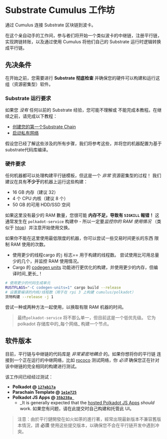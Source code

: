 # Substrate Cumulus 工作坊

通过 Cumulus 连接 Substrate 区块链到波卡。

在这个亲自动手的工作间，参与者们将开始一个类似波卡的中继链，注册平行链，实现跨链转账，以及通过使用 Cumulus 将他们自己的 Substrate 运行时逻辑转换成平行链。

## 先决条件

在开始之前，您需要进行 **Substrate 彻底检查** 并确保您的硬件可以构建和运行这组（资源密集型）软件。

### Substrate 运行要求

如果您 _没有_ 任何以前的 Substrate 经验，您可能不理解或
不能完成本教程。在继续之前，请完成以下教程：

- [创建您的第一个Substrate Chain](https://substrate.dev/docs/en/tutorials/create-your-first-substrate-chain/)
- [启动私有网络](https://substrate.dev/docs/en/tutorials/start-a-private-network/)

假设您已经了解这些涉及的所有步骤，我们将参考这些，并将您的机器配置为基于substrate代码库编译。

### 硬件要求

任何机器都可以处理构建平行链模板，但这是一个 _非常_ 资源密集型的过程！
我们建议在具有**不少于**的机器上运行这些构建：
- 16 GB 内存（建议 32）
- 4 个 CPU 内核（建议 8 个）
- 50 GB 的可用 HDD/SSD 空间

如果这里没有最少的 RAM 數量，您很可能 **内存不足，导致有 `SIGKILL` 報错！**
这通常发生在 `polkadot-service` 构建中 - 所以一定要*监控你的 RAM 使用情况*
（类似于 [htop](https://htop.dev/)）并注意开始使用交换。

如果你不能在这里使用最低限度的机器，你可以尝试一些交易时间更长的东西
限制 RAM 使用的次数。
- 使用更少的线程cargo 的`j` 标志== 用于构建的线程数。
  尝试使用比可用总量少的几个，并监控 RAM 使用情况。
- Cargo 的 [codegen units](https://doc.rust-lang.org/cargo/reference/profiles.html#codegen-units)
  功能进行更优化的构建，并使用更少的内存，但编译时间_更长_！

```bash
# 使用更少的代码生成单元
RUSTFLAGS="-C codegen-units=1" cargo build --release 
# 设置要编译的内核/线程数（用于在 rpi 3 上构建 cumulus/polkadot）
货物构建 --release -j 1
```

尝试一种或两种方法一起使用，以换取有限 RAM 机器的时间。

> 最终`polkadot-service` 将不那么单一，但目前这是一个低优先级。
> 它为 polkadot 存储库中的_每个网络_ 构建一个节点。

## 软件版本

目前，平行链与中继链的代码库是 _非常紧密地耦合_ 的。如果你想将你的平行链 连接到一个正在运行的中继网络，比如
[rococo](https://wiki.polkadot.network/docs/en/build-parachains-rococo) 测试网络，你 _必须_ 确保您正在针对该中继链的完全相同的构建进行测试。

该工作间已经经过测试：
- **Polkadot @ [`127eb17a`](https://github.com/paritytech/polkadot/commit/127eb17a25bbe2a9f2731ff11a65d7f8170f2373)**
- **Parachain Template @ [`1e1e725`](https://github.com/substrate-developer-hub/substrate-parachain-template/commit/1e1e7257e4429e8413f5a27940d4941d220317a7)**
- **Polkadot JS Apps @ [`35b238a `](https://github.com/polkadot-js/apps/commit/35b238a1bfb59a4c4e7488671a7261b54bf314c9)**
    - _It is generally expected that the [hosted Polkadot JS Apps](https://polkadot.js.org/apps/#/explorer)
      _should_ work. 如果您有问题，请在此提交时自己构建和托管此 UI。


> 注意：由於平行鏈開發在如火如荼的進行著，經常出現最新版本不兼容舊版本情況，請 **必须**
> 使用这些提交版本，以确保您不会在平行链开发中遇到冲突。
